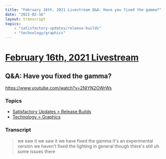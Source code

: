 ```yaml
---
title: "February 16th, 2021 Livestream Q&A: Have you fixed the gamma?"
date: "2021-02-16"
layout: transcript
topics:
    - "satisfactory-updates/release-builds"
    - "technology/graphics"
---
```

# [February 16th, 2021 Livestream](../2021-02-16.md)
## Q&A: Have you fixed the gamma?
https://www.youtube.com/watch?v=2NIYN2OWrWs

### Topics
* [Satisfactory Updates > Release Builds](../topics/satisfactory-updates/release-builds.md)
* [Technology > Graphics](../topics/technology/graphics.md)

### Transcript

> we saw it we saw it we have fixed the gamma it's an experimental version we haven't fixed the lighting in general though there's still uh some issues there

